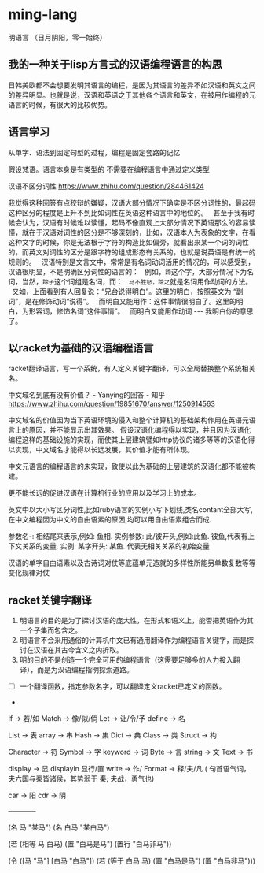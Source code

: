 # ming-lang
明语言 （日月阴阳，零一始终）


## 我的一种关于lisp方言式的汉语编程语言的构思

日韩美欧都不会想要发明其语言的编程，是因为其语言的差异不如汉语和英文之间的差异明显。也就是说，汉语和英语之于其他各个语言和英文，在被用作编程的元语言的时候，有很大的比较优势。


## 语言学习

从单字、语法到固定句型的过程，编程是固定套路的记忆


假设梵语。语言本身是有类型的 不需要在编程语言中通过定义类型


汉语不区分词性  https://www.zhihu.com/question/284461424

我觉得这种回答有点狡辩的嫌疑，汉语大部分情况下确实是不区分词性的，最起码这种区分的程度是上升不到比如词性在英语这种语言中的地位的。
 
甚至于我有时候会认为，汉语有时候难以读懂，起码不像直观上大部分情况下英语那么的容易读懂，就在于汉语对词性的区分是不够深刻的，比如，汉语本人为表象的文字，在看这种文字的时候，你是无法根于字符的构造比如偏旁，就看出来某一个词的词性的，而英文对词性的区分是跟字符的组成形态有关系的，也就是说英语是有统一的规则的。
 
汉语特别是文言文中，常常是有名词动词活用的情况的，可以感受到，汉语很明显，不是明确区分词性的语言的：
 
例如，`蹄`这个字，大部分情况下为名词，当然，`蹄子`这个词组是名词，而：
 
`马不胜怒，蹄之`就是名词用作动词的方法。
 
又如，上面看到有人回复说：“兄台说得明白”。这里的明白，按照英文为 “副词”，是在修饰动词“说得”。
 
而明白又能用作：这件事情很明白了。这里的明白，为形容词，修饰名词“这件事情”。
 
而明白又能用作动词 --- 我明白你的意思了。




## 以racket为基础的汉语编程语言

racket翻译语言，写一个系统，有人定义关键字翻译，可以全局替换整个系统相关名。


中文域名到底有没有价值？ - Yanying的回答 - 知乎
https://www.zhihu.com/question/19851670/answer/1250914563

中文域名的价值因为当下英语环境的侵入和整个计算机的基础架构作用在英语元语言上的原因，并不能显示出其效果。
假设汉语化编程得以实现，并且因为汉语化编程这样的基础设施的实现，而使其上层建筑譬如http协议的诸多等等的汉语化得以实现，中文域名才能得以长远发展，其价值才能有所体现。


中文元语言的编程语言的未实现，致使以此为基础的上层建筑的汉语化都不能被构建。

更不能长远的促进汉语在计算机行业的应用以及学习上的成本。


英文中以大小写区分词性,比如ruby语言的实例小写下划线,类名contant全部大写,在中文编程因为中文的自由语素的原因,均可以用自由语素组合而成.


参数名-:   相结尾来表示,例如: 鱼相.
实例参数:  此/彼开头,例如:此鱼.  彼鱼,代表有上下文关系的变量.
实例:  某字开头:  某鱼.  代表无相关关系的初始变量


汉语的单字自由语素以及古诗词对仗等底蕴单元造就的多样性所能另单数复数等等变化规律对仗


## racket关键字翻译

1. 明语言的目的是为了探讨汉语的庞大性，在形式和语义上，能否把英语作为其一个子集而包含之。
2. 明语言不会采用通俗的计算机中文已有通用翻译作为编程语言关键字，而是探讨在汉语在其古今含义之内折取。
3. 明的目的不是创造一个完全可用的编程语言（这需要足够多的人力投入翻译），而是为汉语编程指明探索道路。


- [ ] 一个翻译函数，指定参数名字，可以翻译定义racket已定义的函数。
-


If -> 若/如
Match -> 像/似/倘
Let -> 让/令/予
define -> 名


List -> 表
array -> 串
Hash -> 集
Dict ->  典
Class -> 类
Struct -> 构


Character -> 符
Symbol -> 字
keyword -> 词
Byte -> 言
string -> 文
Text -> 书


display -> 显  displayln 显行/置
write -> 作/
Format -> 释/夫/凡 ( 句首语气词，夫六国与秦皆诸侯，其势弱于 秦; 夫战，勇气也)


car -> 阳
cdr -> 阴




————




(名 马 "某马")
(名 白马 "某白马")

(若 (相等 马 白马)
    (置 "白马是马")
    (置行 "白马非马"))

(令 ([马 "马"]
     [白马 "白马"])
    (若 (等于 白马 马)
        (置 "白马是马")
        (置 "白马非马")))



